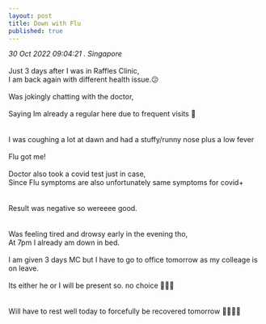 ```yaml
---
layout: post
title: Down with Flu
published: true
---
```

_30 Oct 2022 09:04:21 . Singapore_
<br>
<br>
Just 3 days after I was in Raffles Clinic, 
<br>
I am back again with different health issue.😕
<br>
<br>
Was jokingly chatting with the doctor,
<br>
<br>
Saying Im already a regular here due to frequent visits 🥲
<br>
<br>
<br>
I was coughing a lot at dawn and had a stuffy/runny nose plus a low fever
<br>
<br>
Flu got me! 
<br>
<br>
Doctor also took a covid test just in case,
<br>
Since Flu symptoms are also unfortunately same symptoms for covid+
<br>
<br>
<br>
Result was negative so wereeee good.
<br>
<br>
<br>
Was feeling tired and drowsy early in the evening tho,
<br>
At 7pm I already am down in bed.
<br>
<br>
I am given 3 days MC but I have to go to office tomorrow as my colleage is on leave. 
<br>
<br>
Its either he or I will be present so. no choice 🤷🏻‍♀️
<br>
<br>
<br>
Will have to rest well today to forcefully be recovered tomorrow 🙏🏼💪🏼

